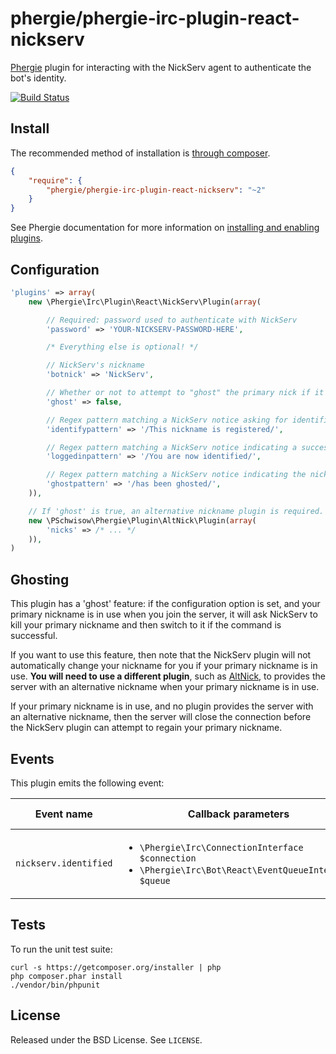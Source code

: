 # phergie/phergie-irc-plugin-react-nickserv

[Phergie](http://github.com/phergie/phergie-irc-bot-react/) plugin for interacting with the NickServ agent to authenticate the bot's identity.

[![Build Status](https://secure.travis-ci.org/phergie/phergie-irc-plugin-react-nickserv.png?branch=master)](http://travis-ci.org/phergie/phergie-irc-plugin-react-nickserv)

## Install

The recommended method of installation is [through composer](http://getcomposer.org).

```JSON
{
    "require": {
        "phergie/phergie-irc-plugin-react-nickserv": "~2"
    }
}
```

See Phergie documentation for more information on
[installing and enabling plugins](https://github.com/phergie/phergie-irc-bot-react/wiki/Usage#plugins).

## Configuration

```php
'plugins' => array(
    new \Phergie\Irc\Plugin\React\NickServ\Plugin(array(

        // Required: password used to authenticate with NickServ
        'password' => 'YOUR-NICKSERV-PASSWORD-HERE',

        /* Everything else is optional! */

        // NickServ's nickname
        'botnick' => 'NickServ',

        // Whether or not to attempt to "ghost" the primary nick if it's in use
        'ghost' => false,

        // Regex pattern matching a NickServ notice asking for identification
        'identifypattern' => '/This nickname is registered/',

        // Regex pattern matching a NickServ notice indicating a successful login
        'loggedinpattern' => '/You are now identified/',

        // Regex pattern matching a NickServ notice indicating the nickname has been ghosted
        'ghostpattern' => '/has been ghosted/',
    )),

    // If 'ghost' is true, an alternative nickname plugin is required. See "Ghosting" below.
    new \PSchwisow\Phergie\Plugin\AltNick\Plugin(array(
        'nicks' => /* ... */
    )),
)
```

## Ghosting

This plugin has a 'ghost' feature: if the configuration option is set, and your primary nickname is in use
when you join the server, it will ask NickServ to kill your primary nickname and then switch to it if the
command is successful.

If you want to use this feature, then note that the NickServ plugin will not automatically change your nickname
for you if your primary nickname is in use. **You will need to use a different plugin**, such as
[AltNick](https://github.com/PSchwisow/phergie-irc-plugin-react-altnick), to provides the server with an
alternative nickname when your primary nickname is in use.

If your primary nickname is in use, and no plugin provides the server with an alternative nickname, then the server
will close the connection before the NickServ plugin can attempt to regain your primary nickname.

## Events

This plugin emits the following event:

Event name | Callback parameters | Emitted on
-----------|---------------------|-----------
`nickserv.identified` | <ul><li>`\Phergie\Irc\ConnectionInterface $connection`</li><li>`\Phergie\Irc\Bot\React\EventQueueInterface $queue`</li></ul> | Successful NickServ login

## Tests

To run the unit test suite:

```
curl -s https://getcomposer.org/installer | php
php composer.phar install
./vendor/bin/phpunit
```

## License

Released under the BSD License. See `LICENSE`.
